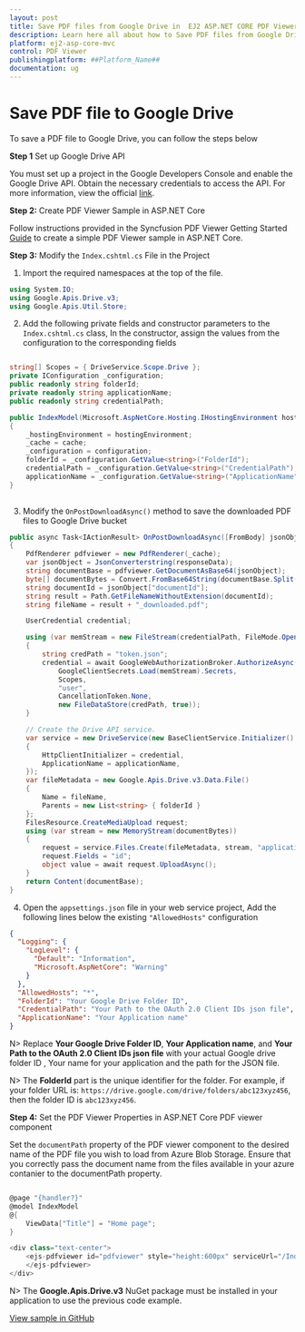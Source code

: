 ```yaml
---
layout: post
title: Save PDF files from Google Drive in  EJ2 ASP.NET CORE PDF Viewer | Syncfusion
description: Learn here all about how to Save PDF files from Google Drive in ASP.NET CORE PDF Viewer component of Syncfusion Essential JS 2 and more.
platform: ej2-asp-core-mvc
control: PDF Viewer
publishingplatform: ##Platform_Name##
documentation: ug
---
```


# Save PDF file to Google Drive

To save a PDF file to Google Drive, you can follow the steps below

**Step 1** Set up Google Drive API

You must set up a project in the Google Developers Console and enable the Google Drive API. Obtain the necessary credentials to access the API. For more information, view the official [link](https://developers.google.com/drive/api/guides/enable-sdk).

**Step 2:** Create PDF Viewer Sample in ASP.NET Core

Follow instructions provided in the Syncfusion PDF Viewer Getting Started [Guide](https://ej2.syncfusion.com/aspnetcore/documentation/pdfviewer/getting-started-with-server-backed) to create a simple PDF Viewer sample in ASP.NET Core.

**Step 3:** Modify the `Index.cshtml.cs` File in the Project 

1. Import the required namespaces at the top of the file.

```csharp
using System.IO;
using Google.Apis.Drive.v3;
using Google.Apis.Util.Store;
```

2. Add the following private fields and constructor parameters to the `Index.cshtml.cs` class, In the constructor, assign the values from the configuration to the corresponding fields

```csharp

string[] Scopes = { DriveService.Scope.Drive };
private IConfiguration _configuration;
public readonly string folderId;
private readonly string applicationName;
public readonly string credentialPath;

public IndexModel(Microsoft.AspNetCore.Hosting.IHostingEnvironment hostingEnvironment, IMemoryCache cache, IConfiguration configuration)
{
    _hostingEnvironment = hostingEnvironment;
    _cache = cache;
    _configuration = configuration;
    folderId = _configuration.GetValue<string>("FolderId");
    credentialPath = _configuration.GetValue<string>("CredentialPath");
    applicationName = _configuration.GetValue<string>("ApplicationName");
}
       
```
3. Modify the `OnPostDownloadAsync()` method to save the downloaded PDF files to Google Drive bucket

```csharp
public async Task<IActionResult> OnPostDownloadAsync([FromBody] jsonObjects responseData)
{
    PdfRenderer pdfviewer = new PdfRenderer(_cache);
    var jsonObject = JsonConverterstring(responseData);
    string documentBase = pdfviewer.GetDocumentAsBase64(jsonObject);
    byte[] documentBytes = Convert.FromBase64String(documentBase.Split(",")[1]);
    string documentId = jsonObject["documentId"];
    string result = Path.GetFileNameWithoutExtension(documentId);
    string fileName = result + "_downloaded.pdf";

    UserCredential credential;

    using (var memStream = new FileStream(credentialPath, FileMode.Open, FileAccess.Read))
    {
        string credPath = "token.json";
        credential = await GoogleWebAuthorizationBroker.AuthorizeAsync(
            GoogleClientSecrets.Load(memStream).Secrets,
            Scopes,
            "user",
            CancellationToken.None,
            new FileDataStore(credPath, true));
    }

    // Create the Drive API service.
    var service = new DriveService(new BaseClientService.Initializer()
    {
        HttpClientInitializer = credential,
        ApplicationName = applicationName,
    });
    var fileMetadata = new Google.Apis.Drive.v3.Data.File()
    {
        Name = fileName,
        Parents = new List<string> { folderId }
    };
    FilesResource.CreateMediaUpload request;
    using (var stream = new MemoryStream(documentBytes))
    {
        request = service.Files.Create(fileMetadata, stream, "application/pdf");
        request.Fields = "id";
        object value = await request.UploadAsync();
    }
    return Content(documentBase);
}

```

4. Open the `appsettings.json` file in your web service project, Add the following lines below the existing `"AllowedHosts"` configuration

```json
{
  "Logging": {
    "LogLevel": {
      "Default": "Information",
      "Microsoft.AspNetCore": "Warning"
    }
  },
  "AllowedHosts": "*",
  "FolderId": "Your Google Drive Folder ID",
  "CredentialPath": "Your Path to the OAuth 2.0 Client IDs json file",
  "ApplicationName": "Your Application name"
}
```

N> Replace **Your Google Drive Folder ID**, **Your Application name**, and **Your Path to the OAuth 2.0 Client IDs json file** with your actual Google drive folder ID , Your name for your application and the path for the JSON file.

N> The **FolderId** part is the unique identifier for the folder. For example, if your folder URL is: `https://drive.google.com/drive/folders/abc123xyz456`, then the folder ID is `abc123xyz456`.

**Step 4:** Set the PDF Viewer Properties in ASP.NET Core PDF viewer component

Set the `documentPath` property of the PDF viewer component to the desired name of the PDF file you wish to load from Azure Blob Storage. Ensure that you correctly pass the document name from the files available in your azure contanier to the documentPath property.

```csharp

@page "{handler?}"
@model IndexModel
@{
    ViewData["Title"] = "Home page";
}

<div class="text-center">
    <ejs-pdfviewer id="pdfviewer" style="height:600px" serviceUrl="/Index" documentPath="PDF_Succinctly.pdf">
    </ejs-pdfviewer>
</div>

```

N> The **Google.Apis.Drive.v3** NuGet package must be installed in your application to use the previous code example.

[View sample in GitHub](https://github.com/SyncfusionExamples/open-save-pdf-documents-in-google-drive)